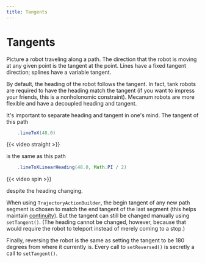 ```yaml
---
title: Tangents
---
```


# Tangents

Picture a robot traveling along a path. The direction that the robot is moving
at any given point is the tangent at the point. Lines have a fixed tangent
direction; splines have a variable tangent.

By default, the heading of the robot follows the tangent. In fact, tank robots
are required to have the heading match the tangent (if you want to impress your
friends, this is a nonholonomic constraint). Mecanum robots are more flexible
and have a decoupled heading and tangent.

It's important to separate heading and tangent in one's mind. The tangent of
this path

```java
    .lineToX(48.0)
```

{{< video straight >}}

is the same as this path

```java
    .lineToXLinearHeading(48.0, Math.PI / 2)
```

{{< video spin >}}

despite the heading changing.

When using `TrajectoryActionBuilder`, the begin tangent of any new path segment
is chosen to match the end tangent of the last segment (this helps maintain
[continuity](../continuity)). But the tangent can still be changed manually
using `setTangent()`. (The heading cannot be changed, however, because that
would require the robot to teleport instead of merely coming to a stop.)

Finally, reversing the robot is the same as setting the tangent to be 180
degrees from where it currently is. Every call to `setReversed()` is secretly a
call to `setTangent()`.
